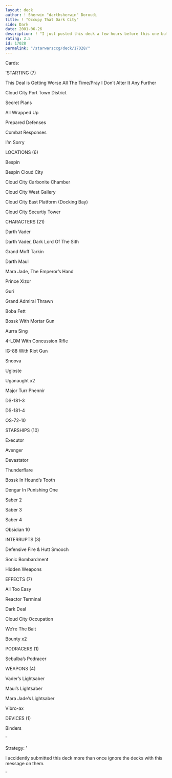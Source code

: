 ```yaml
---
layout: deck
author: ! Sherwin "darthsherwin" Doroudi
title: ! "Occupy That Dark City"
side: Dark
date: 2001-06-26
description: ! "I just posted this deck a few hours before this one but it was not under my name for some reason (it was under --). This deck uses bounty hunters, uganaughts, pilots, saber-weilders, Star Destroyers, as well as Xizor and his HRD to defend the city."
rating: 2.5
id: 17028
permalink: "/starwarsccg/deck/17028/"
---
```

Cards: 

'STARTING (7) 

 This Deal is Getting Worse All The Time/Pray I Don&#8217;t Alter It Any Further 

 Cloud City Port Town District 

 Secret Plans 

 All Wrapped Up 

 Prepared Defenses 

 Combat Responses 

 I&#8217;m Sorry 


LOCATIONS (6) 

 Bespin 

 Bespin Cloud City 

 Cloud City Carbonite Chamber 

 Cloud City West Gallery 

 Cloud City East Platform (Docking Bay) 

 Cloud City Securtiy Tower 


CHARACTERS (21) 

 Darth Vader 

 Darth Vader, Dark Lord Of The Sith 

 Grand Moff Tarkin 

 Darth Maul 

 Mara Jade, The Emperor&#8217;s Hand 

 Prince Xizor 

 Guri 

 Grand Admiral Thrawn 

 Boba Fett 

 Bossk With Mortar Gun 

 Aurra Sing 

 4-LOM With Concussion Rifle 

 IG-88 With Riot Gun 

 Snoova 

 Ugloste 

 Uganaught x2 

 Major Turr Phennir 

 DS-181-3 

 DS-181-4 

 OS-72-10 


STARSHIPS (10) 

 Executor 

 Avenger 

 Devastator 

 Thunderflare 

 Bossk In Hound&#8217;s Tooth 

 Dengar In Punishing One 

 Saber 2 

 Saber 3 

 Saber 4 

 Obsidian 10 


INTERRUPTS (3) 

 Defensive Fire & Hutt Smooch 

 Sonic Bombardment 

 Hidden Weapons 


EFFECTS (7) 

 All Too Easy 

 Reactor Terminal 

 Dark Deal 

 Cloud City Occupation 

 We&#8217;re The Bait 

 Bounty x2 


PODRACERS (1) 

 Sebulba&#8217;s Podracer 


WEAPONS (4) 

 Vader&#8217;s Lightsaber 

 Maul&#8217;s Lightsaber 

 Mara Jade&#8217;s Lightsaber 

 Vibro-ax 


DEVICES (1) 

 Binders 




'

Strategy: '

I accidently submitted this deck more than once ignore the decks with this message on them.





'
